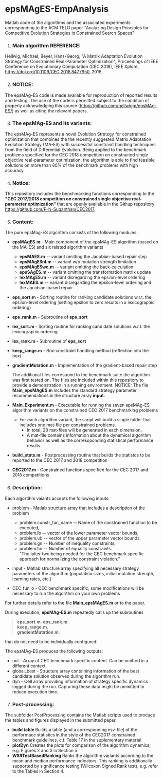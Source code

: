 # epsMAgES-EmpAnalysis
Matlab code of the algorithms and the associated experiments corresponding to the ACM TELO paper "Analyzing Design Principles for Competitive Evolution Strategies in Constrained Search Spaces" 

1. ### Main algorithm REFERENCE:  
   
  Hellwig, Michael; Beyer, Hans-Georg, "A Matrix Adaptation Evolution Strategy for Constrained Real-Parameter Optimization", Proceedings of IEEE Conference on Evolutionary Computation (CEC 2018), IEEE Xplore, https://doi.org/10.1109/CEC.2018.8477950, 2018.

2. ### NOTICE:  

  The epsMAg-ES code is made available for reproduction of reported results and testing. The use of the code is permitted subject to the condition of properly acknowledging this source (https://github.com/hellwigm/epsMAg-ES/) as well as citing the relevant papers.

3. ### The epsMAg-ES and its variants:  

  The epsMAg-ES represents a novel Evolution Strategy for constrained optimization that combines the the recently suggested Matrix Adaptation Evolution Strategy (MA-ES) with successful constraint handling techniques from the field of Differential Evolution. Being applied to the benchmark problems specified for the CEC 2018 competition on constrained single objective real-parameter optimization, the algorithm is able to find feasible solutions on more than 80% of the benchmark problems with high accuracy. 

4. ### Notice:

  This repository includes the benchmarking functions corresponding to the <b>"CEC 2017/2018 competition on constrained single objective real-parameter optimization"</b> that are openly available in the Githup repository <href>https://github.com/P-N-Suganthan/CEC2017</href>

5. ### Content:

  The pure epsMag-ES algorithm consists of the following modules:

* __epsMAgES.m__ - Main component of the epsMAg-ES algorithm (based on the MA-ES) and six related algorithm variants
   * __epsMAES.m__ -- variant omitting the Jacobian-based repair step
   * __epsMAgESnl.m__ -- variant w/o mutation strength limitation
   * __epsMAgESwo.m__ -- variant omitting the back-calculation
   * __epsSAgES.m__ -- variant omitting the transformation matrix update
   * __lexMAgES.m__ -- variant disregarding the epsilon-level ordering
   * __lexMAES.m__ -- variant disregarding the epsilon-level ordering and the Jacobian-based repair
   
* __eps_sort.m__ - Sorting routine for ranking candidate solutions w.r.t. the epsilon-level ordering (setting epsilon to zero results in a lexicographic ordering)
* __eps_rank.m__ - Subroutine of __eps_sort__
* __lex_sort.m__ - Sorting routine for ranking candidate solutions w.r.t. the lexicographic ordering
* __lex_rank.m__ - Subroutine of __eps_sort__
* __keep_range.m__ - Box-constraint handling method (reflection into the box)
* __gradientMutation.m__ - Implementation of the gradient-based repair step

  The additional files correspond to the benchmark suite the algorithm was first tested on. The files are included within this repository to provide a demonstration in a running environment. NOTICE: The file __Main_epsMAgES.m__ includes the standard strategy parameter recommendations in the structure array __input__.
* __Main_Experiment.m__ - Executable for running the seven epsMAg-ES algorithm variants on the constrained CEC 2017 benchmarking problems
   * For each algorithm variant, the script will build a single folder that includes one mat-file per constrained problems.
      * In total, 28 mat-files will be generated in each dimension.
      * A mat-file contains information about the dynamical algorithm behavior as well as the corresoponding statistical performance results.
* __build_stats.m__ - Postprocessing routine that builds the statistcs to be reported to the CEC 2017 and 2018 competition
* __CEC2017.m__ - Constrained functions specified for the CEC 2017 and 2018 competitions

6.  ### Description:

  Each algortihm vaiants accepts the following inputs:
* problem - Matlab structure array that includes a description of the problem
  * problem.constr_fun_name -- Name of the constrained function to be executed, 
  * problem.lb -- vector of the lower parameter vector bounds, 
  * problem.ub -- vector of the upper parameter vector bounds, 
  * problem.gn -- Number of inequality constraints, 
  * problem.hn -- Number of equality constraints.  
"The latter two being needed for the CEC benchmark specific approach for normalizing the constraint violation."

* input   - Matlab structure array specifying all necessary strategy parameters of the algorithm (population sizes, initial mutation strength, learning rates, etc.)
* CEC_fun_o - CEC benchmark specific; some modifications will be necessary to run the algorithm on your own problems

For further details refer to the file __Main_epsMAgES.m__  or to the paper.

  During execution, __epsMAg-ES.m__ repeatedly calls up the subroutines
  > __eps_sort.m__, 
  > __eps_rank.m__,  
  > __keep_range.m__,  
  > __gradientMutation.m__, 

that do not need to be individually configured.

  The epsMAg-ES produces the following outputs:
* out - Array of CEC benchmark specific content. Can be omitted in a different context.
* global_best - Structure array containing information of the best candidate solution observed during the algorithm run.
* dyn - Cell array providing information of strategy specific dynamics logged during the run. Capturing these data might be ommitted to reduce execution time.

 7. ### Post-processing:
 
The subfolder PostProcessing contains the Matlab scripts used to produce the tables and figures displayed in the submitted paper.

* **build table**
   Builds a table (and a corresponding csv-file) of the performace statistics in the style of the CEC2017 constrained benchmark guidelines, c.f. Table 17 in the suplementary material.
* **plotDyn**
   Creates the plots for comparison of the algorithm dynamics, e.g. Figures 2 and 3 in Section 5
* **WSRTestBasedRanking**
   Ranks the algorithm variants according to the mean and median performance indicators. This ranking is additionally supported by significance testing (Wilcoxon Signed Rank test), e.g. refer to the Tables in Section 4.
